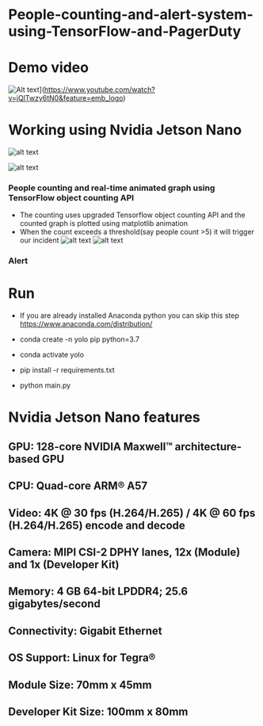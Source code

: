 # People-counting-and-alert-system-using-TensorFlow-and-PagerDuty
# Demo video

![Alt text](https://img.youtube.com/vi/jQlTwzy6tN0/0.jpg)](https://www.youtube.com/watch?v=jQlTwzy6tN0&feature=emb_logo)
# Working using Nvidia Jetson Nano
![alt text](https://www.waveshare.com/img/devkit/accBoard/Fan-4010-12V/Fan-4010-12V-3_800.jpg)

![alt text](https://github.com/kishorkuttan/People-counting-and-alert-system-using-TensorFlow-and-PagerDuty-/blob/master/snapshot.png?raw=true)
### People counting and real-time animated graph using TensorFlow object counting API

* The counting uses upgraded Tensorflow object counting API and the counted graph is plotted using matplotlib animation
* When the count exceeds a threshold(say people count >5) it will trigger our incident
![alt text](https://github.com/kishorkuttan/People-counting-and-alert-system-using-TensorFlow-and-PagerDuty-/blob/master/android_1.jpg?raw=true)
![alt text](https://github.com/kishorkuttan/People-counting-and-alert-system-using-TensorFlow-and-PagerDuty-/blob/master/android_2.jpg?raw=true)
### Alert
# Run
* If you are already installed Anaconda python you can skip this step
https://www.anaconda.com/distribution/

* conda create -n yolo pip python=3.7
* conda activate yolo
* pip install -r requirements.txt
* python main.py

# Nvidia Jetson Nano features
## GPU: 128-core NVIDIA Maxwell™ architecture-based GPU
## CPU: Quad-core ARM® A57
## Video: 4K @ 30 fps (H.264/H.265) / 4K @ 60 fps (H.264/H.265) encode and decode
## Camera: MIPI CSI-2 DPHY lanes, 12x (Module) and 1x (Developer Kit)
## Memory: 4 GB 64-bit LPDDR4; 25.6 gigabytes/second
## Connectivity: Gigabit Ethernet
## OS Support: Linux for Tegra®
## Module Size: 70mm x 45mm
## Developer Kit Size: 100mm x 80mm


